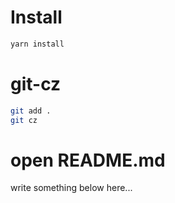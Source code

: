 # Install

```zsh
yarn install
```

# git-cz
```zsh
git add .
git cz
```

# open README.md

write something below here...
